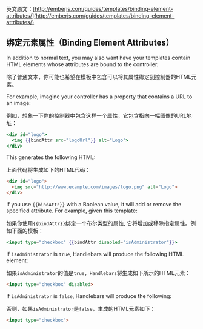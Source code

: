 英文原文：[http://emberjs.com/guides/templates/binding-element-attributes/](http://emberjs.com/guides/templates/binding-element-attributes/)


## 绑定元素属性（Binding Element Attributes）

In addition to normal text, you may also want have your templates
contain HTML elements whose attributes are bound to the controller.

除了普通文本，你可能也希望在模板中包含可以将其属性绑定到控制器的HTML元素。

For example, imagine your controller has a property that contains a URL
to an image:

例如，想象一下你的控制器中包含这样一个属性，它包含指向一幅图像的URL地址：

```handlebars
<div id="logo">
  <img {{bindAttr src="logoUrl"}} alt="Logo">
</div>
```

This generates the following HTML:

上面代码将生成如下的HTML代码：

```html
<div id="logo">
  <img src="http://www.example.com/images/logo.png" alt="Logo">
</div>
```

If you use `{{bindAttr}}` with a Boolean value, it will add or remove
the specified attribute. For example, given this template:

如果你使用`{{bindAttr}}`绑定一个布尔类型的属性,
它将增加或移除指定属性。例如下面的模板：

```handlebars
<input type="checkbox" {{bindAttr disabled="isAdministrator"}}>
```

If `isAdministrator` is `true`, Handlebars will produce the following
HTML element:

如果`isAdministrator`的值是`true`，`Handlebars`将生成如下所示的HTML元素：

```html
<input type="checkbox" disabled>
```

If `isAdministrator` is `false`, Handlebars will produce the following:

否则，如果`isAdministrator`是`false`，生成的HTML元素如下：

```html
<input type="checkbox">
```
